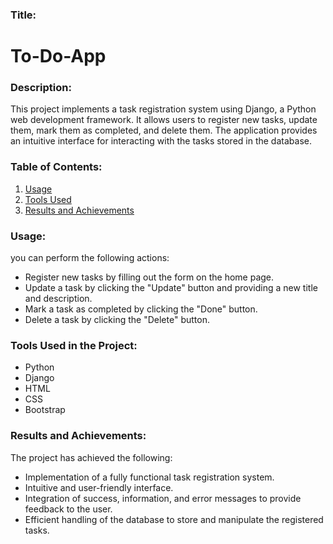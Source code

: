
### Title:
# To-Do-App
### Description:
This project implements a task registration system using Django, a Python web development framework. It allows users to register new tasks, update them, mark them as completed, and delete them. The application provides an intuitive interface for interacting with the tasks stored in the database.

### Table of Contents:

1. [Usage](#usage)
2. [Tools Used](#tools-used)
3. [Results and Achievements](#results-and-achievements)



### Usage:
 you can perform the following actions:
- Register new tasks by filling out the form on the home page.
- Update a task by clicking the "Update" button and providing a new title and description.
- Mark a task as completed by clicking the "Done" button.
- Delete a task by clicking the "Delete" button.

### Tools Used in the Project:
- Python
- Django
- HTML
- CSS
- Bootstrap

### Results and Achievements:
The project has achieved the following:
- Implementation of a fully functional task registration system.
- Intuitive and user-friendly interface.
- Integration of success, information, and error messages to provide feedback to the user.
- Efficient handling of the database to store and manipulate the registered tasks.
